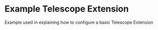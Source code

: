 # Example Telescope Extension

Example used in explaining how to configure a basic Telescope Extension
